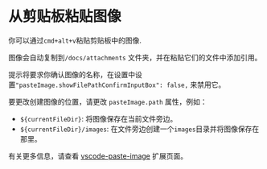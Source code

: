 # 从剪贴板粘贴图像

你可以通过`cmd+alt+v`粘贴剪贴板中的图像.

图像会自动复制到`/docs/attachments` 文件夹，并在粘贴它们的文件中添加引用。

提示将要求你确认图像的名称，在设置中设置`"pasteImage.showFilePathConfirmInputBox": false,` 来禁用它。

要更改创建图像的位置，请更改 `pasteImage.path` 属性，例如：

- `${currentFileDir}`: 将图像保存在当前文件旁边。
- `${currentFileDir}/images`: 在文件旁边创建一个`images`目录并将图像保存在那里。

有关更多信息，请查看 [vscode-paste-image](https://github.com/mushanshitiancai/vscode-paste-image) 扩展页面。
